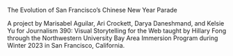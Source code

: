 The Evolution of San Francisco’s Chinese New Year Parade

A project by Marisabel Aguilar, Ari Crockett, Darya Daneshmand, and Kelsie Yu for Journalism 390: Visual Storytelling for the Web taught by Hillary Fong
through the Northwestern University Bay Area Immersion Program during Winter 2023 in San Francisco, California.
